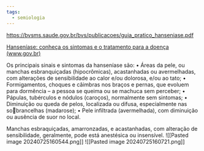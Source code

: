 ```yaml
---
tags:
  - semiologia
---
```

https://bvsms.saude.gov.br/bvs/publicacoes/guia_pratico_hanseniase.pdf

[Hanseníase: conheça os sintomas e o tratamento para a doença (www.gov.br)](https://www.gov.br/pt-br/noticias/saude-e-vigilancia-sanitaria/2020/01/hanseniase-conheca-os-sintomas-e-o-tratamento-para-a-doenca#:~:text=A%20doen%C3%A7a%20se%20manifesta%20na,ou%20pode%20estar%20apenas%20alterada.)

Os principais sinais e sintomas da hanseníase são: • Áreas da pele, ou manchas esbranquiçadas (hipocrômicas), acastanhadas ou avermelhadas, com alterações de sensibilidade ao calor e/ou dolorosa, e/ou ao tato; • Formigamentos, choques e câimbras nos braços e pernas, que evoluem para dormência – a pessoa se queima ou se machuca sem perceber; • Pápulas, tubérculos e nódulos (caroços), normalmente sem sintomas; • Diminuição ou queda de pelos, localizada ou difusa, especialmente nas sobrancelhas (madarose); • Pele infiltrada (avermelhada), com diminuição ou ausência de suor no local.

Manchas esbraquiçadas, amarronzadas, e acastanhadas, com alteração de sensibilidade, geralmente, pode está anestésica ou insensível. 
![[Pasted image 20240725160544.png]]
![[Pasted image 20240725160721.png]]